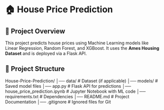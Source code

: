 # 🏠 House Price Prediction

## 📌 Project Overview
This project predicts house prices using Machine Learning models like Linear Regression, Random Forest, and XGBoost. It uses the **Ames Housing Dataset** and is deployed via a Flask API.

## 📁 Project Structure

House-Price-Prediction/ │── data/ # Dataset (if applicable) │── models/ # Saved model files │── app.py # Flask API for predictions │── house_price_prediction.ipynb # Jupyter Notebook with ML code │── requirements.txt # Dependencies │── README.md # Project Documentation │── .gitignore # Ignored files for Git


